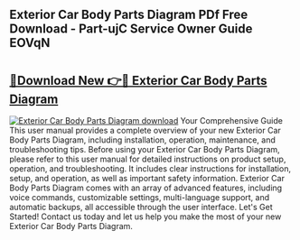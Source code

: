 ## Exterior Car Body Parts Diagram PDf Free Download - Part-ujC Service Owner Guide EOVqN

# <h2><a href="http://dfk27nz.blite.top/?on=Exterior+Car+Body+Parts+Diagram">🔗Download New 👉🔴 Exterior Car Body Parts Diagram</a></h2>

[![Exterior Car Body Parts Diagram download](https://i.imgur.com/lujVjoI.png)](http://dfk27nz.blite.top/?on=Exterior+Car+Body+Parts+Diagram)
Your Comprehensive Guide This user manual provides a complete overview of your new Exterior Car Body Parts Diagram, including installation, operation, maintenance, and troubleshooting tips. Before using your Exterior Car Body Parts Diagram, please refer to this user manual for detailed instructions on product setup, operation, and troubleshooting. It includes clear instructions for installation, setup, and operation, as well as important safety information. Exterior Car Body Parts Diagram comes with an array of advanced features, including voice commands, customizable settings, multi-language support, and automatic backups, all accessible through the user interface. Let's Get Started! Contact us today and let us help you make the most of your new Exterior Car Body Parts Diagram.
